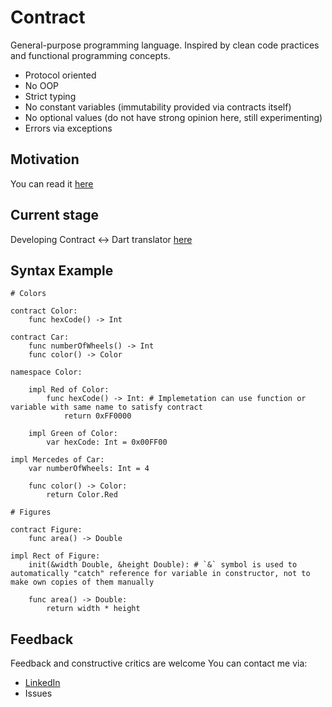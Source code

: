 # Contract
General-purpose programming language. Inspired by clean code practices and functional programming concepts.

- Protocol oriented
- No OOP
- Strict typing
- No constant variables (immutability provided via contracts itself)
- No optional values (do not have strong opinion here, still experimenting)
- Errors via exceptions

## Motivation
You can read it [here](https://github.com/ordohydra/Contract_Docs/blob/main/Motivation/motivation.md)

## Current stage
Developing Contract <-> Dart translator [here](https://github.com/ordohydra/contract)

## Syntax Example
```
# Colors

contract Color:
	func hexCode() -> Int

contract Car:
	func numberOfWheels() -> Int
	func color() -> Color

namespace Color:
	
	impl Red of Color:
		func hexCode() -> Int: # Implemetation can use function or variable with same name to satisfy contract
			return 0xFF0000

	impl Green of Color:
		var hexCode: Int = 0x00FF00

impl Mercedes of Car:
	var numberOfWheels: Int = 4

	func color() -> Color:
		return Color.Red

# Figures

contract Figure:
	func area() -> Double

impl Rect of Figure:
	init(&width Double, &height Double): # `&` symbol is used to automatically "catch" reference for variable in constructor, not to make own copies of them manually

	func area() -> Double:
		return width * height

```
## Feedback

Feedback and constructive critics are welcome
You can contact me via:

- [LinkedIn](https://www.linkedin.com/in/victor-sukochev/)
- Issues 